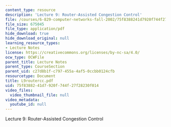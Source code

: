 ```yaml
---
content_type: resource
description: 'Lecture 9: Router-Assisted Congestion Control'
file: /courses/6-829-computer-networks-fall-2002/75f8388241d7920f744f27f28230f014_L9routercc.pdf
file_size: 675045
file_type: application/pdf
hide_download: true
hide_download_original: null
learning_resource_types:
- Lecture Notes
license: https://creativecommons.org/licenses/by-nc-sa/4.0/
ocw_type: OCWFile
parent_title: Lecture Notes
parent_type: CourseSection
parent_uid: c27d8b1f-c797-455a-4af5-0ccbb0124cfb
resourcetype: Document
title: L9routercc.pdf
uid: 75f83882-41d7-920f-744f-27f28230f014
video_files:
  video_thumbnail_file: null
video_metadata:
  youtube_id: null
---
```

Lecture 9: Router-Assisted Congestion Control